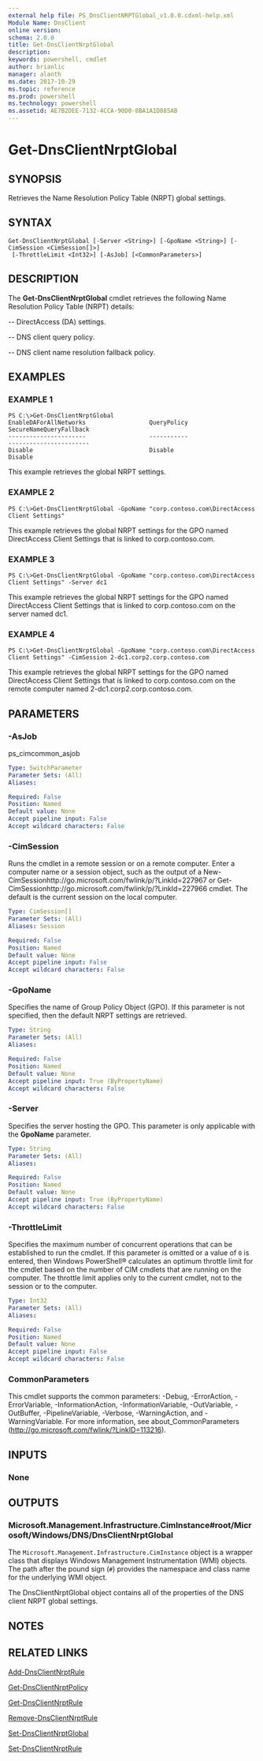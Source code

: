 ```yaml
---
external help file: PS_DnsClientNRPTGlobal_v1.0.0.cdxml-help.xml
Module Name: DnsClient
online version: 
schema: 2.0.0
title: Get-DnsClientNrptGlobal
description: 
keywords: powershell, cmdlet
author: brianlic
manager: alanth
ms.date: 2017-10-29
ms.topic: reference
ms.prod: powershell
ms.technology: powershell
ms.assetid: AE7B2DEE-7132-4CCA-90D0-8BA1A1D885AB
---
```


# Get-DnsClientNrptGlobal

## SYNOPSIS
Retrieves the Name Resolution Policy Table (NRPT) global settings.

## SYNTAX

```
Get-DnsClientNrptGlobal [-Server <String>] [-GpoName <String>] [-CimSession <CimSession[]>]
 [-ThrottleLimit <Int32>] [-AsJob] [<CommonParameters>]
```

## DESCRIPTION
The **Get-DnsClientNrptGlobal** cmdlet retrieves the following Name Resolution Policy Table (NRPT) details: 

 -- DirectAccess (DA) settings. 

 -- DNS client query policy. 

 -- DNS client name resolution fallback policy.

## EXAMPLES

### EXAMPLE 1
```
PS C:\>Get-DnsClientNrptGlobal
EnableDAForAllNetworks                  QueryPolicy                             SecureNameQueryFallback                
----------------------                  -----------                             -----------------------                
Disable                                 Disable                                 Disable
```

This example retrieves the global NRPT settings.

### EXAMPLE 2
```
PS C:\>Get-DnsClientNrptGlobal -GpoName "corp.contoso.com\DirectAccess Client Settings"
```

This example retrieves the global NRPT settings for the GPO named DirectAccess Client Settings that is linked to corp.contoso.com.

### EXAMPLE 3
```
PS C:\>Get-DnsClientNrptGlobal -GpoName "corp.contoso.com\DirectAccess Client Settings" -Server dc1
```

This example retrieves the global NRPT settings for the GPO named DirectAccess Client Settings that is linked to corp.contoso.com on the server named dc1.

### EXAMPLE 4
```
PS C:\>Get-DnsClientNrptGlobal -GpoName "corp.contoso.com\DirectAccess Client Settings" -CimSession 2-dc1.corp2.corp.contoso.com
```

This example retrieves the global NRPT settings for the GPO named DirectAccess Client Settings that is linked to corp.contoso.com on the remote computer named 2-dc1.corp2.corp.contoso.com.

## PARAMETERS

### -AsJob
ps_cimcommon_asjob

```yaml
Type: SwitchParameter
Parameter Sets: (All)
Aliases: 

Required: False
Position: Named
Default value: None
Accept pipeline input: False
Accept wildcard characters: False
```

### -CimSession
Runs the cmdlet in a remote session or on a remote computer.
Enter a computer name or a session object, such as the output of a New-CimSessionhttp://go.microsoft.com/fwlink/p/?LinkId=227967 or Get-CimSessionhttp://go.microsoft.com/fwlink/p/?LinkId=227966 cmdlet.
The default is the current session on the local computer.

```yaml
Type: CimSession[]
Parameter Sets: (All)
Aliases: Session

Required: False
Position: Named
Default value: None
Accept pipeline input: False
Accept wildcard characters: False
```

### -GpoName
Specifies the name of Group Policy Object (GPO).
If this parameter is not specified, then the default NRPT settings are retrieved.

```yaml
Type: String
Parameter Sets: (All)
Aliases: 

Required: False
Position: Named
Default value: None
Accept pipeline input: True (ByPropertyName)
Accept wildcard characters: False
```

### -Server
Specifies the server hosting the GPO.
This parameter is only applicable with the **GpoName** parameter.

```yaml
Type: String
Parameter Sets: (All)
Aliases: 

Required: False
Position: Named
Default value: None
Accept pipeline input: True (ByPropertyName)
Accept wildcard characters: False
```

### -ThrottleLimit
Specifies the maximum number of concurrent operations that can be established to run the cmdlet.
If this parameter is omitted or a value of `0` is entered, then Windows PowerShell® calculates an optimum throttle limit for the cmdlet based on the number of CIM cmdlets that are running on the computer.
The throttle limit applies only to the current cmdlet, not to the session or to the computer.

```yaml
Type: Int32
Parameter Sets: (All)
Aliases: 

Required: False
Position: Named
Default value: None
Accept pipeline input: False
Accept wildcard characters: False
```

### CommonParameters
This cmdlet supports the common parameters: -Debug, -ErrorAction, -ErrorVariable, -InformationAction, -InformationVariable, -OutVariable, -OutBuffer, -PipelineVariable, -Verbose, -WarningAction, and -WarningVariable. For more information, see about_CommonParameters (http://go.microsoft.com/fwlink/?LinkID=113216).

## INPUTS

### None

## OUTPUTS

### Microsoft.Management.Infrastructure.CimInstance#root/Microsoft/Windows/DNS/DnsClientNrptGlobal
The `Microsoft.Management.Infrastructure.CimInstance` object is a wrapper class that displays Windows Management Instrumentation (WMI) objects.
The path after the pound sign (`#`) provides the namespace and class name for the underlying WMI object.

The DnsClientNrptGlobal object contains all of the properties of the DNS client NRPT global settings.

## NOTES

## RELATED LINKS

[Add-DnsClientNrptRule](./Add-DnsClientNrptRule.md)

[Get-DnsClientNrptPolicy](./Get-DnsClientNrptPolicy.md)

[Get-DnsClientNrptRule](./Get-DnsClientNrptRule.md)

[Remove-DnsClientNrptRule](./Remove-DnsClientNrptRule.md)

[Set-DnsClientNrptGlobal](./Set-DnsClientNrptGlobal.md)

[Set-DnsClientNrptRule](./Set-DnsClientNrptRule.md)

